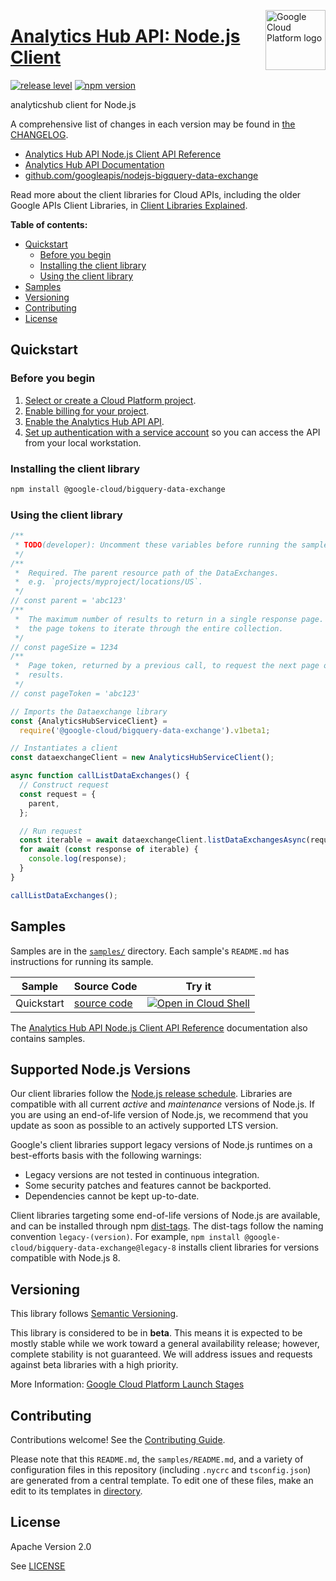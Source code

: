 [//]: # "This README.md file is auto-generated, all changes to this file will be lost."
[//]: # "To regenerate it, use `python -m synthtool`."
<img src="https://avatars2.githubusercontent.com/u/2810941?v=3&s=96" alt="Google Cloud Platform logo" title="Google Cloud Platform" align="right" height="96" width="96"/>

# [Analytics Hub API: Node.js Client](https://github.com/googleapis/nodejs-bigquery-data-exchange)

[![release level](https://img.shields.io/badge/release%20level-beta-yellow.svg?style=flat)](https://cloud.google.com/terms/launch-stages)
[![npm version](https://img.shields.io/npm/v/@google-cloud/bigquery-data-exchange.svg)](https://www.npmjs.org/package/@google-cloud/bigquery-data-exchange)




analyticshub client for Node.js


A comprehensive list of changes in each version may be found in
[the CHANGELOG](https://github.com/googleapis/nodejs-bigquery-data-exchange/blob/main/CHANGELOG.md).

* [Analytics Hub API Node.js Client API Reference][client-docs]
* [Analytics Hub API Documentation][product-docs]
* [github.com/googleapis/nodejs-bigquery-data-exchange](https://github.com/googleapis/nodejs-bigquery-data-exchange)

Read more about the client libraries for Cloud APIs, including the older
Google APIs Client Libraries, in [Client Libraries Explained][explained].

[explained]: https://cloud.google.com/apis/docs/client-libraries-explained

**Table of contents:**


* [Quickstart](#quickstart)
  * [Before you begin](#before-you-begin)
  * [Installing the client library](#installing-the-client-library)
  * [Using the client library](#using-the-client-library)
* [Samples](#samples)
* [Versioning](#versioning)
* [Contributing](#contributing)
* [License](#license)

## Quickstart

### Before you begin

1.  [Select or create a Cloud Platform project][projects].
1.  [Enable billing for your project][billing].
1.  [Enable the Analytics Hub API API][enable_api].
1.  [Set up authentication with a service account][auth] so you can access the
    API from your local workstation.

### Installing the client library

```bash
npm install @google-cloud/bigquery-data-exchange
```


### Using the client library

```javascript
/**
 * TODO(developer): Uncomment these variables before running the sample.
 */
/**
 *  Required. The parent resource path of the DataExchanges.
 *  e.g. `projects/myproject/locations/US`.
 */
// const parent = 'abc123'
/**
 *  The maximum number of results to return in a single response page. Leverage
 *  the page tokens to iterate through the entire collection.
 */
// const pageSize = 1234
/**
 *  Page token, returned by a previous call, to request the next page of
 *  results.
 */
// const pageToken = 'abc123'

// Imports the Dataexchange library
const {AnalyticsHubServiceClient} =
  require('@google-cloud/bigquery-data-exchange').v1beta1;

// Instantiates a client
const dataexchangeClient = new AnalyticsHubServiceClient();

async function callListDataExchanges() {
  // Construct request
  const request = {
    parent,
  };

  // Run request
  const iterable = await dataexchangeClient.listDataExchangesAsync(request);
  for await (const response of iterable) {
    console.log(response);
  }
}

callListDataExchanges();

```



## Samples

Samples are in the [`samples/`](https://github.com/googleapis/nodejs-bigquery-data-exchange/tree/main/samples) directory. Each sample's `README.md` has instructions for running its sample.

| Sample                      | Source Code                       | Try it |
| --------------------------- | --------------------------------- | ------ |
| Quickstart | [source code](https://github.com/googleapis/nodejs-bigquery-data-exchange/blob/main/samples/quickstart.js) | [![Open in Cloud Shell][shell_img]](https://console.cloud.google.com/cloudshell/open?git_repo=https://github.com/googleapis/nodejs-bigquery-data-exchange&page=editor&open_in_editor=samples/quickstart.js,samples/README.md) |



The [Analytics Hub API Node.js Client API Reference][client-docs] documentation
also contains samples.

## Supported Node.js Versions

Our client libraries follow the [Node.js release schedule](https://nodejs.org/en/about/releases/).
Libraries are compatible with all current _active_ and _maintenance_ versions of
Node.js.
If you are using an end-of-life version of Node.js, we recommend that you update
as soon as possible to an actively supported LTS version.

Google's client libraries support legacy versions of Node.js runtimes on a
best-efforts basis with the following warnings:

* Legacy versions are not tested in continuous integration.
* Some security patches and features cannot be backported.
* Dependencies cannot be kept up-to-date.

Client libraries targeting some end-of-life versions of Node.js are available, and
can be installed through npm [dist-tags](https://docs.npmjs.com/cli/dist-tag).
The dist-tags follow the naming convention `legacy-(version)`.
For example, `npm install @google-cloud/bigquery-data-exchange@legacy-8` installs client libraries
for versions compatible with Node.js 8.

## Versioning

This library follows [Semantic Versioning](http://semver.org/).




This library is considered to be in **beta**. This means it is expected to be
mostly stable while we work toward a general availability release; however,
complete stability is not guaranteed. We will address issues and requests
against beta libraries with a high priority.





More Information: [Google Cloud Platform Launch Stages][launch_stages]

[launch_stages]: https://cloud.google.com/terms/launch-stages

## Contributing

Contributions welcome! See the [Contributing Guide](https://github.com/googleapis/nodejs-bigquery-data-exchange/blob/main/CONTRIBUTING.md).

Please note that this `README.md`, the `samples/README.md`,
and a variety of configuration files in this repository (including `.nycrc` and `tsconfig.json`)
are generated from a central template. To edit one of these files, make an edit
to its templates in
[directory](https://github.com/googleapis/synthtool).

## License

Apache Version 2.0

See [LICENSE](https://github.com/googleapis/nodejs-bigquery-data-exchange/blob/main/LICENSE)

[client-docs]: https://cloud.google.com/nodejs/docs/reference/analyticshub/latest
[product-docs]: https://cloud.google.com/analytics-hub
[shell_img]: https://gstatic.com/cloudssh/images/open-btn.png
[projects]: https://console.cloud.google.com/project
[billing]: https://support.google.com/cloud/answer/6293499#enable-billing
[enable_api]: https://console.cloud.google.com/flows/enableapi?apiid=analyticshub.googleapis.com
[auth]: https://cloud.google.com/docs/authentication/getting-started
